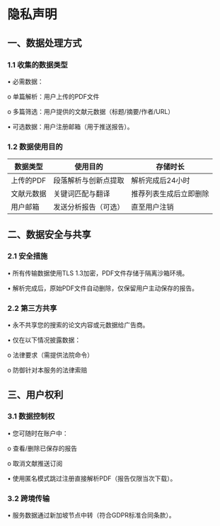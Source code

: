# 隐私声明

## 一、数据处理方式

### 1.1 收集的数据类型

•	必需数据：

o	单篇解析：用户上传的PDF文件

o	多篇筛选：用户提供的文献元数据（标题/摘要/作者/URL）

•	可选数据：用户注册邮箱（用于推送报告）。

### 1.2 数据使用目的

| 数据类型 | 使用目的 | 存储时长 |
| ----- | ----- | ----- |
| 上传的PDF | 段落解析与创新点提取 | 解析完成后24小时 |
| 文献元数据 |	关键词匹配与翻译	| 推荐列表生成后立即删除 |
| 用户邮箱	| 发送分析报告（可选） |	直至用户注销 |

## 二、数据安全与共享

### 2.1 安全措施

•	所有传输数据使用TLS 1.3加密，PDF文件存储于隔离沙箱环境。

•	解析完成后，原始PDF文件自动删除，仅保留用户主动保存的报告。

### 2.2 第三方共享

•	永不共享您的搜索的论文内容或元数据给广告商。

•	仅在以下情况披露数据：

o	法律要求（需提供法院命令）

o	防御针对本服务的法律索赔

## 三、用户权利
### 3.1 数据控制权

•	您可随时在账户中：

o	查看/删除已保存的报告

o	取消文献推送订阅

•	使用匿名模式跳过注册直接解析PDF（报告仅限当次下载）。

### 3.2 跨境传输

•	服务数据通过新加坡节点中转（符合GDPR标准合同条款）。

